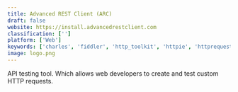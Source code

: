 ```yaml
---
title: Advanced REST Client (ARC)
draft: false 
website: https://install.advancedrestclient.com
classification: ['']
platform: ['Web']
keywords: ['charles', 'fiddler', 'http_toolkit', 'httpie', 'httprequester', 'insomnia_rest_client', 'mocky.io', 'parasoft_soatest', 'postman_collections', 'postwoman', 'restclient', 'requester', 'restcase', 'runscope', 'wso2_api_manager', 'zed_attack_proxy', 'apptalk.ninja', 'mitmproxy']
image: logo.png
---
```

API testing tool. Which allows web developers to create and test custom HTTP requests.